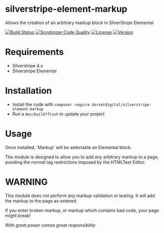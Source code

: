 # silverstripe-element-markup
Allows the creation of an arbitrary markup block in SilverStripe Elemental

[![Build Status](https://scrutinizer-ci.com/g/DorsetDigital/silverstripe-element-markup/badges/build.png?b=master)](https://scrutinizer-ci.com/g/DorsetDigital/silverstripe-element-markup/build-status/master)
[![Scrutinizer Code Quality](https://scrutinizer-ci.com/g/DorsetDigital/silverstripe-element-markup/badges/quality-score.png?b=master)](https://scrutinizer-ci.com/g/DorsetDigital/silverstripe-element-markup/?branch=master)
[![License](https://img.shields.io/badge/License-BSD%203--Clause-blue.svg)](LICENSE.md)
[![Version](http://img.shields.io/packagist/v/dorsetdigital/silverstripe-element-markup.svg?style=flat)](https://packagist.org/packages/dorsetdigital/silverstripe-element-markup)

# Requirements
* Silverstripe 4.x
* Silverstripe Elemental

# Installation
* Install the code with `composer require dorsetdigital/silverstripe-element-markup`
* Run a `dev/build?flush` to update your project

# Usage
Once installed, 'Markup' will be selectable an Elemental block.

The module is designed to allow you to add any arbitrary markup to a page, avoiding the normal tag restrictions imposed by the HTMLText Editor.

# WARNING

This module does not perform any markup validation or testing.  It will add the markup to the page as-entered.

If you enter broken markup, or markup which contains bad code, your page might break!

*With great power comes great responsibility*


